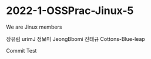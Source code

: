# 2022-1-OSSPrac-Jinux-5
We are Jinux
members
>>>
장유림 urimJ
정보미 JeongBbomi
진태규 Cottons-Blue-leap

Commit Test

